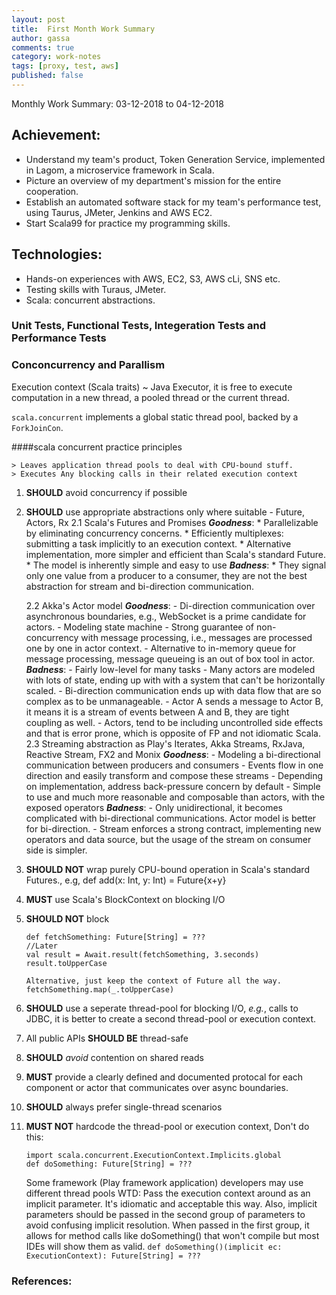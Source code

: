 ```yaml
---
layout: post
title:  First Month Work Summary
author: gassa
comments: true
category: work-notes
tags: [proxy, test, aws]
published: false
---
```



Monthly Work Summary: 03-12-2018 to 04-12-2018

## Achievement:
* Understand my team's product, Token Generation Service, implemented in Lagom, a microservice framework in Scala.
* Picture an overview of my department's mission for the entire cooperation.
* Establish an automated software stack for my team's performance test, using Taurus, JMeter, Jenkins and AWS EC2.
* Start Scala99 for practice my programming skills.


## Technologies:

* Hands-on experiences with AWS, EC2, S3, AWS cLi, SNS etc.
* Testing skills with Turaus, JMeter. 
* Scala: concurrent abstractions.

### Unit Tests, Functional Tests, Integeration Tests and Performance Tests


### Conconcurrency and Parallism

Execution context (Scala traits) ~ Java Executor, it is free to execute computation in a new thread, a pooled thread
or the current thread.

`scala.concurrent` implements a global static thread pool, backed by a `ForkJoinCon`.

####scala concurrent practice principles

	> Leaves application thread pools to deal with CPU-bound stuff.
    > Executes Any blocking calls in their related execution context

1. **SHOULD** avoid concurrency if possible
2. **SHOULD** use appropriate abstractions only where suitable - Future, Actors, Rx
   2.1 Scala's Futures and Promises
        _**Goodness**_:
		* Parallelizable by eliminating concurrency concerns.
        * Efficiently multiplexes: submitting a task implicitly to an execution context.
        * Alternative implementation, more simpler and efficient than Scala's standard Future.
        * The model is inherently simple and easy to use
        _**Badness**_:
        * They signal only one value from a producer to a consumer, they are not the best abstraction for stream and
          bi-direction communication.

   2.2 Akka's Actor model
        _**Goodness**_:
        - Di-direction communication over asynchronous boundaries, e.g., WebSocket is a prime candidate for actors.
        - Modeling state machine
        - Strong guarantee of non-concurrency with message processing, i.e., messages are processed one by one in
          actor context.
        - Alternative to in-memory queue for message processing, message queueing is an out of box tool in actor.
        _**Badness**_:
        - Fairly low-level for many tasks
        - Many actors are modeled with lots of state, ending up with with a system that can't be horizontally scaled.
        - Bi-direction communication ends up with data flow that are so complex as to be unmanageable.
        - Actor A sends a message to Actor B, it means it is a stream of events between A and B,
          they are tight coupling as well.
        - Actors, tend to be including uncontrolled side effects and that is error prone, which is opposite of
          FP and not idiomatic Scala.
   2.3 Streaming abstraction as Play's Iterates, Akka Streams, RxJava, Reactive Stream, FX2 and Monix
        _**Goodness**_:
        - Modeling a bi-directional communication between producers and consumers
        - Events flow in one direction and easily transform and compose these streams
        - Depending on implementation, address back-pressure concern by default
        - Simple to use and much more reasonable and composable than actors, with the exposed operators
        _**Badness**_:
        - Only unidirectional, it becomes complicated with bi-directional communications. Actor model is better for
          bi-direction.
        - Stream enforces a strong contract, implementing new operators and data source, but the usage of the stream
          on consumer side is simpler.
3. **SHOULD NOT** wrap purely CPU-bound operation in Scala's standard Futures., e.g, def add(x: Int, y: Int) = Future{x+y}
4. **MUST** use Scala's BlockContext on blocking I/O
5. **SHOULD NOT** block
   ```
   def fetchSomething: Future[String] = ???
   //Later
   val result = Await.result(fetchSomething, 3.seconds)
   result.toUpperCase

   Alternative, just keep the context of Future all the way.
   fetchSomething.map(_.toUpperCase)
   ```
6. **SHOULD** use a seperate thread-pool for blocking I/O,
    _e.g._, calls to JDBC, it is better to create a second thread-pool or execution context.
7. All public APIs **SHOULD BE** thread-safe
8. **SHOULD** _avoid_ contention on shared reads
9. **MUST** provide a clearly defined and documented protocal for each component or actor that communicates over async boundaries.
10. **SHOULD** always prefer single-thread scenarios
11. **MUST NOT** hardcode the thread-pool or execution context,
    Don't do this:
    ```
    import scala.concurrent.ExecutionContext.Implicits.global
    def doSomething: Future[String] = ???
    ```
    Some framework (Play framework application) developers may use different thread pools
    WTD: Pass the execution context around as an implicit parameter.
    It's idiomatic and acceptable this way. Also, implicit parameters should be passed in
    the second group of parameters to avoid confusing implicit resolution. When passed in
    the first group, it allows for method calls like doSomething() that won't compile but
    most IDEs will show them as valid.
    ```def doSomething()(implicit ec: ExecutionContext): Future[String] = ???```
### References:
